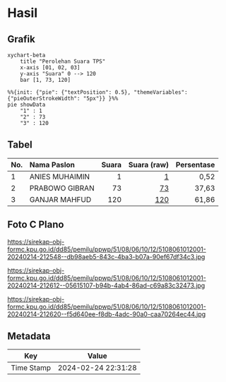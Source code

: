 # Hasil

## Grafik

```mermaid
xychart-beta
    title "Perolehan Suara TPS"
    x-axis [01, 02, 03]
    y-axis "Suara" 0 --> 120
    bar [1, 73, 120]
```

```mermaid
%%{init: {"pie": {"textPosition": 0.5}, "themeVariables": {"pieOuterStrokeWidth": "5px"}} }%%
pie showData
    "1" : 1
    "2" : 73
    "3" : 120
```

## Tabel

| No. | Nama Paslon    | Suara | Suara (raw) | Persentase |
|:--- |:-------------- | -----:| -----------:| ----------:|
| 1   | ANIES MUHAIMIN | 1     | [1][p-1]    | 0,52       |
| 2   | PRABOWO GIBRAN | 73    | [73][p-2]   | 37,63      |
| 3   | GANJAR MAHFUD  | 120   | [120][p-3]  | 61,86      |


[p-1]: https://github.com/gigit-pemilu/pemilu-2024-51-bali/blob/main/pilpres/hitung-suara/sub/51-bali/sub/08-buleleng/sub/06-buleleng/sub/1012-beratan/sub/001-tps/sub/paslon-1.txt
[p-2]: https://github.com/gigit-pemilu/pemilu-2024-51-bali/blob/main/pilpres/hitung-suara/sub/51-bali/sub/08-buleleng/sub/06-buleleng/sub/1012-beratan/sub/001-tps/sub/paslon-2.txt
[p-3]: https://github.com/gigit-pemilu/pemilu-2024-51-bali/blob/main/pilpres/hitung-suara/sub/51-bali/sub/08-buleleng/sub/06-buleleng/sub/1012-beratan/sub/001-tps/sub/paslon-3.txt

## Foto C Plano

https://sirekap-obj-formc.kpu.go.id/dd85/pemilu/ppwp/51/08/06/10/12/5108061012001-20240214-212548--db98aeb5-843c-4ba3-b07a-90ef67df34c3.jpg

https://sirekap-obj-formc.kpu.go.id/dd85/pemilu/ppwp/51/08/06/10/12/5108061012001-20240214-212612--05615107-b94b-4ab4-86ad-c69a83c32473.jpg

https://sirekap-obj-formc.kpu.go.id/dd85/pemilu/ppwp/51/08/06/10/12/5108061012001-20240214-212620--f5d640ee-f8db-4adc-90a0-caa70264ec44.jpg


## Metadata

| Key        | Value               |
| ---------- | ------------------- |
| Time Stamp | 2024-02-24 22:31:28 |



